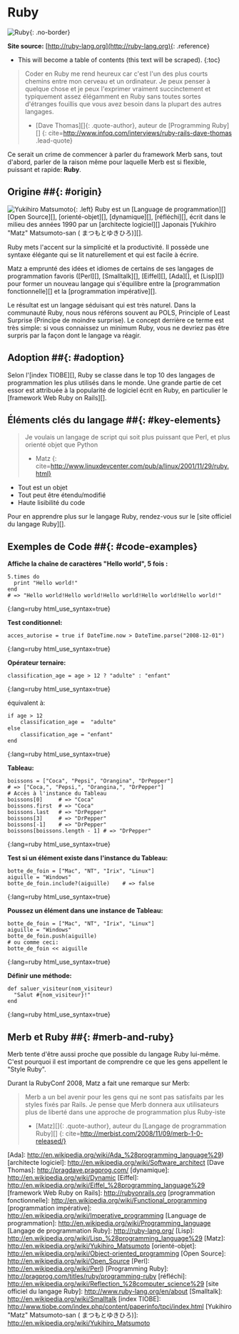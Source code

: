 # Ruby

![Ruby](/images/ruby-header.gif){: .no-border}

**Site source:**
[http://ruby-lang.org](http://ruby-lang.org){: .reference}

* This will become a table of contents (this text will be scraped).
{:toc}


> Coder en Ruby me rend heureux car c'est l'un des plus courts chemins
> entre mon cerveau et un ordinateur.
> Je peux penser à quelque chose et je peux l'exprimer vraiment succinctement
> et typiquement assez élégamment en Ruby
> sans toutes sortes d'étranges fouillis
> que vous avez besoin dans la plupart des autres langages.
> - [Dave Thomas][]{: .quote-author}, auteur de [Programming Ruby][]
{: cite=http://www.infoq.com/interviews/ruby-rails-dave-thomas .lead-quote}

Ce serait un crime de commencer à parler du framework Merb
sans, tout d'abord, parler de la raison même pour laquelle Merb
est si flexible, puissant et rapide: **Ruby**.

## Origine ##{: #origin}
![Yukihiro Matsumoto](/images/Yukihiro_Matsumoto.jpg){: .left}
Ruby est un [Language de programmation][] [Open Source][], [orienté-objet][],
[dynamique][], [réfléchi][],
écrit dans le milieu des années 1990 par un [architecte logiciel][] Japonais
[Yukihiro "Matz" Matsumoto-san ( まつもとゆきひろ)][].

Ruby mets l'accent sur la simplicité et la productivité.
Il possède une syntaxe élégante qui se lit naturellement
et qui est facile à écrire.

Matz a emprunté des idées et idiomes de certains de
ses langages de programmation favoris
([Perl][], [Smalltalk][], [Eiffel][], [Ada][], et [Lisp][])
pour former un nouveau langage
qui s'équilibre entre la [programmation fonctionnelle][]
et la [programmation impérative][].

Le résultat est un langage séduisant qui est très naturel.
Dans la communauté Ruby,
nous nous référons souvent au POLS,
Principle of Least Surprise (Principe de moindre surprise).
Le concept derrière ce terme est très simple:
si vous connaissez un minimum Ruby,
vous ne devriez pas être surpris par la façon dont le langage va réagir.

## Adoption ##{: #adoption}
Selon l'[index TIOBE][],
Ruby se classe dans le top 10 des langages de programmation
les plus utilisés dans le monde.
Une grande partie de cet essor est attribuée à la popularité
de logiciel écrit en Ruby,
en particulier le [framework Web Ruby on Rails][].

## Éléments clés du langage ##{: #key-elements}

> Je voulais un langage de script qui soit plus puissant que Perl,
> et plus orienté objet que Python
> - Matz
{: cite=http://www.linuxdevcenter.com/pub/a/linux/2001/11/29/ruby.html}

* Tout est un objet
* Tout peut être étendu/modifié
* Haute lisibilité du code

Pour en apprendre plus sur le langage Ruby,
rendez-vous sur le [site officiel du langage Ruby][].

## Exemples de Code ##{: #code-examples}

**Affiche la chaîne de caractères "Hello world", 5 fois :**

    5.times do
      print "Hello world!"
    end
    # => "Hello world!Hello world!Hello world!Hello world!Hello world!"
{:lang=ruby html_use_syntax=true}
		
**Test conditionnel:**

    acces_autorise = true if DateTime.now > DateTime.parse("2008-12-01")
{:lang=ruby html_use_syntax=true}

**Opérateur ternaire:**

	classification_age = age > 12 ? "adulte" : "enfant"
{:lang=ruby html_use_syntax=true}

équivalent à:

	if age > 12
		classification_age =  "adulte"
	else
		classification_age = "enfant"
	end
{:lang=ruby html_use_syntax=true}

**Tableau:**

    boissons = ["Coca", "Pepsi", "Orangina", "DrPepper"]
    # => ["Coca,", "Pepsi,", "Orangina,", "DrPepper"]
    # Accès à l'instance du Tableau
    boissons[0]     # => "Coca"
    boissons.first  # => "Coca"
    boissons.last   # => "DrPepper"
    boissons[3]     # => "DrPepper"
    boissons[-1]    # => "DrPepper"
    boissons[boissons.length - 1] # => "DrPepper"
{:lang=ruby html_use_syntax=true}

		
**Test si un élément existe dans l'instance du Tableau:**

    botte_de_foin = ["Mac", "NT", "Irix", "Linux"]
    aiguille = "Windows"
    botte_de_foin.include?(aiguille)	# => false
{:lang=ruby html_use_syntax=true}
	
**Poussez un élément dans une instance de Tableau:**

    botte_de_foin = ["Mac", "NT", "Irix", "Linux"]
    aiguille = "Windows"
    botte_de_foin.push(aiguille)
    # ou comme ceci:
  	botte_de_foin << aiguille
{:lang=ruby html_use_syntax=true}
		
**Définir une méthode:**

    def saluer_visiteur(nom_visiteur)
      "Salut #{nom_visiteur}!"
    end
{:lang=ruby html_use_syntax=true}

## Merb et Ruby ##{: #merb-and-ruby}

Merb tente d'être aussi proche que possible du langage Ruby lui-même.
C'est pourquoi il est important de comprendre ce que les gens
appellent le "Style Ruby".

Durant la RubyConf 2008, Matz a fait une remarque sur Merb:

> Merb a un bel avenir pour les gens qui ne sont pas satisfaits
> par les styles fixés par Rails.
> Je pense que Merb donnera aux utilisateurs plus de liberté
> dans une approche de programmation plus Ruby-iste
> - [Matz][]{: .quote-author},
> auteur du [Langage de programmation Ruby][]
{: cite=http://merbist.com/2008/11/09/merb-1-0-released/}


[Ada]: http://en.wikipedia.org/wiki/Ada_%28programming_language%29)
[architecte logiciel]:   http://en.wikipedia.org/wiki/Software_architect
[Dave Thomas]:          http://pragdave.pragprog.com/
[dynamique]:              http://en.wikipedia.org/wiki/Dynamic
[Eiffel]: http://en.wikipedia.org/wiki/Eiffel_%28programming_language%29
[framework Web Ruby on Rails]: http://rubyonrails.org
[programmation fonctionnelle]: http://en.wikipedia.org/wiki/Functional_programming
[programmation impérative]: http://en.wikipedia.org/wiki/Imperative_programming
[Language de programmation]: http://en.wikipedia.org/wiki/Programming_language
[Langage de programmation Ruby]: http://ruby-lang.org/
[Lisp]: http://en.wikipedia.org/wiki/Lisp_%28programming_language%29
[Matz]:                 http://en.wikipedia.org/wiki/Yukihiro_Matsumoto
[orienté-objet]: http://en.wikipedia.org/wiki/Object-oriented_programming
[Open Source]:          http://en.wikipedia.org/wiki/Open_Source
[Perl]:                 http://en.wikipedia.org/wiki/Perl)
[Programming Ruby]:     http://pragprog.com/titles/ruby/programming-ruby
[réfléchi]: http://en.wikipedia.org/wiki/Reflection_%28computer_science%29
[site officiel du langage Ruby]: http://www.ruby-lang.org/en/about
[Smalltalk]:            http://en.wikipedia.org/wiki/Smalltalk
[index TIOBE]:    http://www.tiobe.com/index.php/content/paperinfo/tpci/index.html
[Yukihiro "Matz" Matsumoto-san ( まつもとゆきひろ)]:  http://en.wikipedia.org/wiki/Yukihiro_Matsumoto


